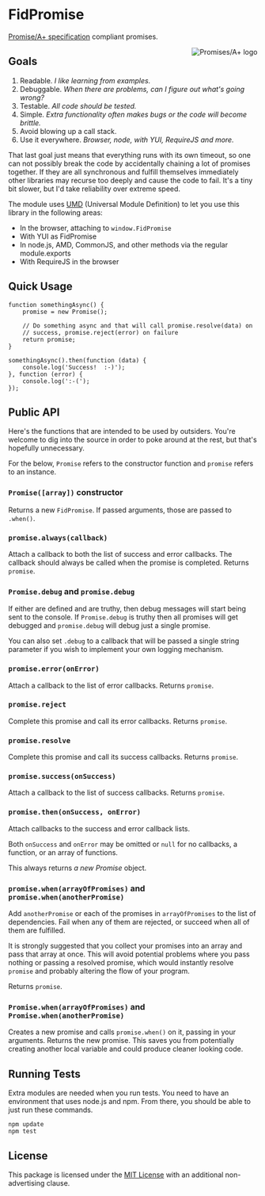 FidPromise
==========

[Promise/A+ specification] compliant promises.

<a href="http://promises-aplus.github.com/promises-spec">
<img src="http://promises-aplus.github.com/promises-spec/assets/logo-small.png"
alt="Promises/A+ logo" title="Promises/A+ 1.0 compliant" align="right" />
</a>

Goals
-----

1. Readable.  *I like learning from examples.*
2. Debuggable.  *When there are problems, can I figure out what's going wrong?*
3. Testable.  *All code should be tested.*
4. Simple.  *Extra functionality often makes bugs or the code will become brittle.*
5. Avoid blowing up a call stack.
6. Use it everywhere.  *Browser, node, with YUI, RequireJS and more.*

That last goal just means that everything runs with its own timeout, so one can not possibly break the code by accidentally chaining a lot of promises together.  If they are all synchronous and fulfill themselves immediately other libraries may recurse too deeply and cause the code to fail.  It's a tiny bit slower, but I'd take reliability over extreme speed.

The module uses [UMD] (Universal Module Definition) to let you use this library in the following areas:

* In the browser, attaching to `window.FidPromise`
* With YUI as FidPromise
* In node.js, AMD, CommonJS, and other methods via the regular module.exports
* With RequireJS in the browser

Quick Usage
-----------

    function somethingAsync() {
        promise = new Promise();
        
        // Do something async and that will call promise.resolve(data) on
        // success, promise.reject(error) on failure
        return promise;
    }
    
    somethingAsync().then(function (data) {
        console.log('Success!  :-)');
    }, function (error) {
        console.log(':-(');
    });

Public API
----------

Here's the functions that are intended to be used by outsiders.  You're welcome to dig into the source in order to poke around at the rest, but that's hopefully unnecessary.

For the below, `Promise` refers to the constructor function and `promise` refers to an instance.

### `Promise([array])` constructor

Returns a new `FidPromise`.  If passed arguments, those are passed to `.when()`.

### `promise.always(callback)`

Attach a callback to both the list of success and error callbacks.  The callback should always be called when the promise is completed.  Returns `promise`.

### `Promise.debug` and `promise.debug`

If either are defined and are truthy, then debug messages will start being sent to the console.  If `Promise.debug` is truthy then all promises will get debugged and `promise.debug` will debug just a single promise.

You can also set `.debug` to a callback that will be passed a single string parameter if you wish to implement your own logging mechanism.

### `promise.error(onError)`

Attach a callback to the list of error callbacks.  Returns `promise`.

### `promise.reject`

Complete this promise and call its error callbacks.  Returns `promise`.

### `promise.resolve`

Complete this promise and call its success callbacks.  Returns `promise`.

### `promise.success(onSuccess)`

Attach a callback to the list of success callbacks.  Returns `promise`.

### `promise.then(onSuccess, onError)`

Attach callbacks to the success and error callback lists.

Both `onSuccess` and `onError` may be omitted or `null` for no callbacks, a function, or an array of functions.

This always returns *a new Promise* object.

### `promise.when(arrayOfPromises)` and `promise.when(anotherPromise)`

Add `anotherPromise` or each of the promises in `arrayOfPromises` to the list of dependencies.  Fail when any of them are rejected, or succeed when all of them are fulfilled.

It is strongly suggested that you collect your promises into an array and pass that array at once.  This will avoid potential problems where you pass nothing or passing a resolved promise, which would instantly resolve `promise` and probably altering the flow of your program.

Returns `promise`.

### `Promise.when(arrayOfPromises)` and `Promise.when(anotherPromise)`

Creates a new promise and calls `promise.when()` on it, passing in your arguments.  Returns the new promise.  This saves you from potentially creating another local variable and could produce cleaner looking code.

Running Tests
-------------

Extra modules are needed when you run tests.  You need to have an environment that uses node.js and npm.  From there, you should be able to just run these commands.

    npm update
	npm test

License
-------

This package is licensed under the [MIT License] with an additional non-advertising clause.

[MIT License]: LICENSE.md
[Promise/A+ specification]: https://github.com/promises-aplus/promises-spec
[UMD]: https://github.com/umdjs/umd
